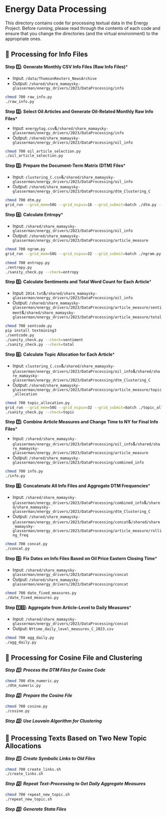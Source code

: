 # Energy Data Processing

This directory contains code for processing textual data in the Energy Project. Before running, please read through the contents of each code and ensure that you change the directories (and the virtual environment) to the appropriate ones.

## :file_folder: Processing for Info Files

**Step :one:: Generate Monthly CSV Info Files (Raw Info Files)***
- Input: `/data/ThomsonReuters_NewsArchive`
- Output: `/shared/share_mamaysky-glasserman/energy_drivers/2023/DataProcessing/info`
```bash
chmod 700 raw_info.py
./raw_info.py
```

**Step :two:: Select Oil Articles and Generate Oil-Related Monthly Raw Info Files***
- Input: `energytag.csv`&`/shared/share_mamaysky-glasserman/energy_drivers/2023/DataProcessing/info`
- Output: `/shared/share_mamaysky-glasserman/energy_drivers/2023/DataProcessing/oil_info`
```bash
chmod 700 oil_article_selection.py
./oil_article_selection.py
```

**Step :three:: Prepare the Document-Term Matrix (DTM) Files***
- Input: `clustering_C.csv`&`/shared/share_mamaysky-glasserman/energy_drivers/2023/DataProcessing/oil_info`
- Output: `/shared/share_mamaysky-glasserman/energy_drivers/2023/DataProcessing/dtm_Clustering_C`
```bash
chmod 700 dtm.py
grid_run --grid_mem=50G --grid_ncpus=16 --grid_submit=batch ./dtm.py --usePandas=
```

**Step :four:: Calculate Entropy***
- Input: `/shared/share_mamaysky-glasserman/energy_drivers/2023/DataProcessing/oil_info`
- Output: `/shared/share_mamaysky-glasserman/energy_drivers/2023/DataProcessing/article_measure`
```bash
chmod 700 ngram.py
grid_run --grid_mem=50G --grid_ncpus=32 --grid_submit=batch ./ngram.py

chmod 700 entropy.py
./entropy.py
./sanity_check.py --check=entropy
```

**Step :five:: Calculate Sentiments and Total Word Count for Each Article***
- Input: `2014.txt`&`/shared/share_mamaysky-glasserman/energy_drivers/2023/DataProcessing/oil_info`
- Output: `/shared/share_mamaysky-glasserman/energy_drivers/2023/DataProcessing/article_measure/sentiment`&`/shared/share_mamaysky-glasserman/energy_drivers/2023/DataProcessing/article_measure/total`
```bash
chmod 700 sentcode.py
pip install textmining3
./sentcode.py
./sanity_check.py --check=sentiment
./sanity_check.py --check=total
```

**Step :six:: Calculate Topic Allocation for Each Article***
- Input: `clustering_C.csv`&`/shared/share_mamaysky-glasserman/energy_drivers/2023/DataProcessing/oil_info`&`/shared/share_mamaysky-glasserman/energy_drivers/2023/DataProcessing/dtm_Clustering_C`
- Output: `/shared/share_mamaysky-glasserman/energy_drivers/2023/DataProcessing/article_measure/topic_allocation`
```bash
chmod 700 topic_allocation.py
grid_run --grid_mem=50G --grid_ncpus=32 --grid_submit=batch ./topic_allocation.py
./sanity_check.py --check=topic
```

**Step :seven:: Combine Article Measures and Change Time to NY for Final Info Files***
- Input: `/shared/share_mamaysky-glasserman/energy_drivers/2023/DataProcessing/oil_info`&`/shared/share_mamaysky-glasserman/energy_drivers/2023/DataProcessing/article_measure`
- Output: `/shared/share_mamaysky-glasserman/energy_drivers/2023/DataProcessing/combined_info`
```bash
chmod 700 info.py
./info.py
```

**Step :eight:: Concatenate All Info Files and Aggregate DTM Frequencies***
- Input: `/shared/share_mamaysky-glasserman/energy_drivers/2023/DataProcessing/combined_info`&`/shared/share_mamaysky-glasserman/energy_drivers/2023/DataProcessing/dtm_Clustering_C`
- Output: `/shared/share_mamaysky-glasserman/energy_drivers/2023/DataProcessing/concat`&`/shared/share_mamaysky-glasserman/energy_drivers/2023/DataProcessing/article_measure/rolling_freq`
```bash
chmod 700 concat.py
./concat.py
```

**Step :nine:: Fix Dates on Info Files Based on Oil Price Eastern Closing Time***
- Input: `/shared/share_mamaysky-glasserman/energy_drivers/2023/DataProcessing/concat`
- Output: `/shared/share_mamaysky-glasserman/energy_drivers/2023/DataProcessing/concat`
```bash
chmod 700 date_fixed_measures.py
./date_fixed_measures.py
```

**Step :one::zero:: Aggregate from Article-Level to Daily Measures***
- Input: `/shared/share_mamaysky-glasserman/energy_drivers/2023/DataProcessing/concat`
- Output: `NYtime_daily_level_measures_C_2023.csv`
```bash
chmod 700 agg_daily.py
./agg_daily.py
```

## :file_folder: Processing for Cosine File and Clustering

***Step :one:: Process the DTM Files for Cosine Code***
```bash
chmod 700 dtm_numeric.py
./dtm_numeric.py
```

***Step :two:: Prepare the Cosine File***
```bash
chmod 700 cosine.py
./cosine.py
```

***Step :three:: Use Louvain Algorithm for Clustering***

## :file_folder: Processing Texts Based on Two New Topic Allocations

***Step :one:: Create Symbolic Links to Old Files***
```bash
chmod 700 create_links.sh
./create_links.sh
```

***Step :two:: Repeat Text-Processing to Get Daily Aggregate Measures***
```bash
chmod 700 repeat_new_topic.sh
./repeat_new_topic.sh
```

***Step :three:: Generate Stata Files***
